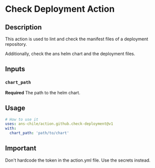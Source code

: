 # Check Deployment Action

## Description

This action is used to lint and check the manifest files of a deployment repository.

Additionally, check the ans helm chart and the deployment files.

## Inputs

### `chart_path`

**Required** The path to the helm chart.

## Usage

```yaml
# How to use it
uses: ans-chile/action.github.check-deployment@v1
with:
  chart_path: 'path/to/chart'
```

## Important

Don't hardcode the token in the action.yml file. Use the secrets instead.

